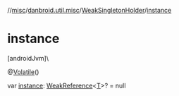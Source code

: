 //[misc](../../../index.md)/[danbroid.util.misc](../index.md)/[WeakSingletonHolder](index.md)/[instance](instance.md)

# instance

[androidJvm]\

@[Volatile](https://kotlinlang.org/api/latest/jvm/stdlib/kotlin.jvm/-volatile/index.html)()

var [instance](instance.md): [WeakReference](https://developer.android.com/reference/kotlin/java/lang/ref/WeakReference.html)<[T](index.md)>? = null
